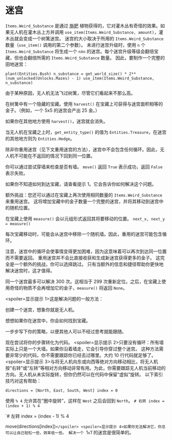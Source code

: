 # 迷宫
`Items.Weird_Substance` 是通过 [施肥](docs/unlocks/fertilizer.md) 植物获得的，它对灌木丛有奇怪的效果。如果无人机在灌木丛上方并调用 `use_item(Items.Weird_Substance, amount)`，灌木丛就会变成一个树篱迷宫。 迷宫的大小取决于所用的 `Items.Weird_Substance` 数量（`use_item()` 调用的第二个参数）。 未进行迷宫升级时，使用 `n` 个 `Items.Weird_Substance` 将生成一个 `n`x`n` 的迷宫。每个迷宫升级等级会翻倍宝藏，但也会翻倍所需的 `Items.Weird_Substance` 数量。 因此，要制作一个完整的田地迷宫：

`plant(Entities.Bush)
n_substance = get_world_size() * 2**(num_unlocked(Unlocks.Mazes) - 1)
use_item(Items.Weird_Substance, n_substance)`

由于某种原因，无人机无法飞过树篱，尽管它们看起来不那么高。

在树篱中有一个隐藏的宝藏。使用 `harvest()` 在宝藏上可获得与迷宫面积相等的金子。（例如，一个 5x5 的迷宫会产出 25 金。）

如果你在其他地方使用 `harvest()`，迷宫就会消失。

当无人机在宝藏之上时，`get_entity_type()` 的值为 `Entities.Treasure`，在迷宫的其他地方则为 `Entities.Hedge`。

除非你重用迷宫（见下文重用迷宫的方法），迷宫中不会包含任何循环。因此，无人机不可能在不返回的情况下回到同一位置。

你可以通过尝试穿墙来检查是否有墙。 `move()` 返回 `True` 表示成功，返回 `False` 表示失败。

如果你不知道如何到达宝藏，请查看提示 1。它会告诉你如何解决这个问题。

额外挑战：您还可以通过在宝藏上再次使用相同数量的 `Items.Weird_Substance` 来重用迷宫。 这将增加宝藏中的金子数量一个完整的迷宫，并将其移动到迷宫中的随机位置。

在宝藏上使用 `measure()` 会以元组形式返回其将要移动的位置。 `next_x, next_y = measure()`

每次宝藏移动时，可能会从迷宫中移除一个随机墙。因此，重用的迷宫可能包含循环。

注意，迷宫中的循环会使事情变得更加困难，因为这意味着可以再次到达同一位置而不需要返回。
重用迷宫并不会比直接收获和生成新迷宫获得更多的金子。
这完全是一个额外的挑战，你可以选择跳过。
只有当额外的信息和捷径帮助你更快地解决迷宫时，这才值得。

同一个迷宫最多可以解决 300 次。这相当于 299 次重新定位。之后，在宝藏上使用奇怪的物质不会再增加它的金子，`measure()` 将返回 `None`。

<spoiler=显示提示 1>这是解决问题的一般方法：

创建一个迷宫，想象你就是无人机。

想想如果你在迷宫中，你会如何找到宝藏。

一步步写下你的策略，以便其他人可以不经过思考就能跟随。

现在尝试将你的步骤转化为代码。
</spoiler>
<spoiler=显示提示 2>只要没有循环：所有墙实际上只是一个大墙。如果你沿着墙走，它会引导你穿过整个迷宫。
这种方法需要非常少的代码，你不需要跟踪你已经去过哪里。大约 10 行代码就足够了。</spoiler>
<spoiler=显示提示 3>与将无人机向东或向西等绝对方向移动相比，将无人机按“右转”或“左转”等相对方向移动非常有用。为此，你需要跟踪无人机当前移动的方向。无人机从未实际旋转，但你仍然可以在代码中保留“虚拟”旋转。
以下索引技巧对这有帮助：

`directions = [North, East, South, West]
index = 0`

使用 `% 4` 允许其在“圈中旋转”，这样在 `West` 之后会回到 `North`。
`# 右转
index = (index + 1) % 4`

`# 左转
index = (index - 1) % 4

move(directions[index])`</spoiler>
<spoiler=显示提示 4>如果你无法解决它，你总可以让自己轻松一些，效率低一些。
解决一个 `1`x`1`的迷宫是很简单的。</spoiler>